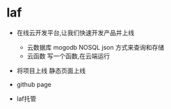 # laf
- 在线云开发平台,让我们快速开发产品并上线
    - 云数据库
    mogodb NOSQL json 方式来查询和存储
    - 云函数
     写一个函数,在云端运行

- 将项目上线 静态页面上线
 - github page
 - laf托管
